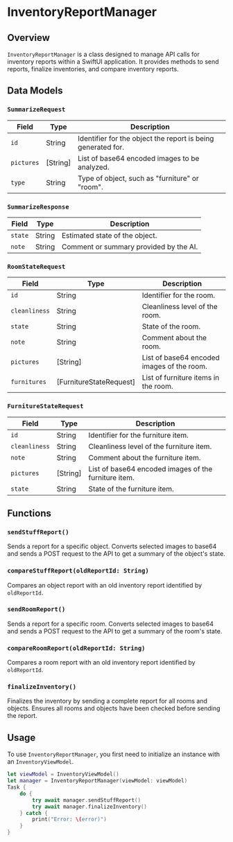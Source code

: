 # InventoryReportManager

## Overview

`InventoryReportManager` is a class designed to manage API calls for inventory reports within a SwiftUI application. It provides methods to send reports, finalize inventories, and compare inventory reports.

## Data Models

### `SummarizeRequest`

| Field | Type | Description |
|-------|------|-------------|
| `id` | String | Identifier for the object the report is being generated for. |
| `pictures` | [String] | List of base64 encoded images to be analyzed. |
| `type` | String | Type of object, such as "furniture" or "room". |

### `SummarizeResponse`

| Field | Type | Description |
|-------|------|-------------|
| `state` | String | Estimated state of the object. |
| `note` | String | Comment or summary provided by the AI. |

### `RoomStateRequest`

| Field | Type | Description |
|-------|------|-------------|
| `id` | String | Identifier for the room. |
| `cleanliness` | String | Cleanliness level of the room. |
| `state` | String | State of the room. |
| `note` | String | Comment about the room. |
| `pictures` | [String] | List of base64 encoded images of the room. |
| `furnitures` | [FurnitureStateRequest] | List of furniture items in the room. |

### `FurnitureStateRequest`

| Field | Type | Description |
|-------|------|-------------|
| `id` | String | Identifier for the furniture item. |
| `cleanliness` | String | Cleanliness level of the furniture item. |
| `note` | String | Comment about the furniture item. |
| `pictures` | [String] | List of base64 encoded images of the furniture item. |
| `state` | String | State of the furniture item. |

## Functions

### `sendStuffReport()`

Sends a report for a specific object. Converts selected images to base64 and sends a POST request to the API to get a summary of the object's state.

### `compareStuffReport(oldReportId: String)`

Compares an object report with an old inventory report identified by `oldReportId`.

### `sendRoomReport()`

Sends a report for a specific room. Converts selected images to base64 and sends a POST request to the API to get a summary of the room's state.

### `compareRoomReport(oldReportId: String)`

Compares a room report with an old inventory report identified by `oldReportId`.

### `finalizeInventory()`

Finalizes the inventory by sending a complete report for all rooms and objects. Ensures all rooms and objects have been checked before sending the report.

## Usage

To use `InventoryReportManager`, you first need to initialize an instance with an `InventoryViewModel`.

```swift
let viewModel = InventoryViewModel()
let manager = InventoryReportManager(viewModel: viewModel)
Task {
    do {
        try await manager.sendStuffReport()
        try await manager.finalizeInventory()
    } catch {
        print("Error: \(error)")
    }
}
```